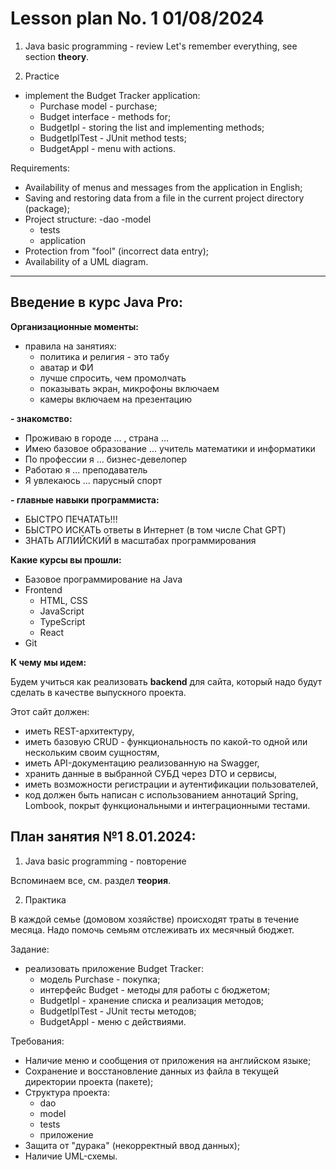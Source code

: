 # Lesson plan No. 1 01/08/2024

1. Java basic programming - review
   Let's remember everything, see section **theory**.

2. Practice
- implement the Budget Tracker application:
  - Purchase model - purchase;
  - Budget interface - methods for;
  - BudgetIpl - storing the list and implementing methods;
  - BudgetIplTest - JUnit method tests;
  - BudgetAppl - menu with actions.

Requirements:
- Availability of menus and messages from the application in English;
- Saving and restoring data from a file in the current project directory (package);
- Project structure:
  -dao
  -model
  - tests
  - application
- Protection from "fool" (incorrect data entry);
- Availability of a UML diagram.


----------------------------------------------------------


## Введение в курс Java Pro:

**Организационные моменты:**
- правила на занятиях:
  - политика и религия - это табу
  - аватар и ФИ
  - лучше спросить, чем промолчать
  - показывать экран, микрофоны включаем 
  - камеры включаем на презентацию


**- знакомство:**

  - Проживаю в городе ... , страна ... 
  - Имею базовое образование ... учитель математики и информатики
  - По профессии я ... бизнес-девелопер 
  - Работаю я ... преподаватель 
  - Я увлекаюсь ... парусный спорт


**- главные навыки программиста:**
  - БЫСТРО ПЕЧАТАТЬ!!!
  - БЫСТРО ИСКАТЬ ответы в Интернет (в том числе Chat GPT)
  - ЗНАТЬ АГЛИЙСКИЙ в масштабах программирования

**Какие курсы вы прошли:**
- Базовое программирование на Java
- Frontend
  - HTML, CSS
  - JavaScript 
  - TypeScript
  - React 
- Git

**К чему мы идем:**
 
Будем учиться как реализовать **backend** для сайта, который надо будут сделать в качестве выпускного проекта.

Этот сайт должен:
*   иметь REST-архитектуру,
*   иметь базовую CRUD - функциональность по какой-то одной или нескольким своим сущностям,
*   иметь API-документацию реализованную на Swagger,
*   хранить данные в выбранной СУБД через DTO и сервисы,
*   иметь возможности регистрации и аутентификации пользователей,
*   код должен быть написан с использованием аннотаций Spring, Lombook, покрыт функциональными и интеграционными тестами.

## План занятия №1 8.01.2024:

1. Java basic programming - повторение

Вспоминаем все, см. раздел **теория**.

2. Практика

В каждой семье (домовом хозяйстве) происходят траты в течение месяца.
Надо помочь семьям отслеживать их месячный бюджет.

Задание:
- реализовать приложение Budget Tracker:
  - модель Purchase - покупка;
  - интерфейс Budget - методы для работы с бюджетом; 
  - BudgetIpl - хранение списка и реализация методов;
  - BudgetIplTest - JUnit тесты методов;
  - BudgetAppl - меню с действиями.

Требования:
- Наличие меню и сообщения от приложения на английском языке;
- Сохранение и восстановление данных из файла в текущей директории проекта (пакете);
- Структура проекта:
  - dao
  - model
  - tests
  - приложение
- Защита от "дурака" (некорректный ввод данных);
- Наличие UML-схемы.













